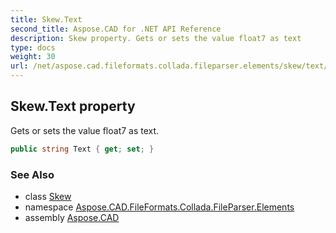 ```yaml
---
title: Skew.Text
second_title: Aspose.CAD for .NET API Reference
description: Skew property. Gets or sets the value float7 as text
type: docs
weight: 30
url: /net/aspose.cad.fileformats.collada.fileparser.elements/skew/text/
---
```

## Skew.Text property

Gets or sets the value float7 as text.

```csharp
public string Text { get; set; }
```

### See Also

* class [Skew](../)
* namespace [Aspose.CAD.FileFormats.Collada.FileParser.Elements](../../skew/)
* assembly [Aspose.CAD](../../../)



